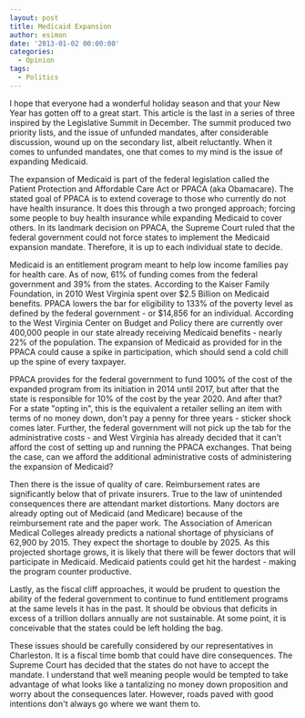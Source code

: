 ```yaml
---
layout: post
title: Medicaid Expansion
author: esimon
date: '2013-01-02 00:00:00'
categories:
  - Opinion
tags:
  - Politics
---
```

I hope that everyone had a wonderful holiday season and that your New Year has gotten off to a great start. This article is the last in a series of three inspired by the Legislative Summit in December. The summit produced two priority lists, and the issue of unfunded mandates, after considerable discussion, wound up on the secondary list, albeit reluctantly. When it comes to unfunded mandates, one that comes to my mind is the issue of expanding Medicaid. 

The expansion of Medicaid is part of the federal legislation called the Patient Protection and Affordable Care Act or PPACA (aka Obamacare). The stated goal of PPACA is to extend coverage to those who currently do not have health insurance. It does this through a two pronged approach; forcing some people to buy health insurance while expanding Medicaid to cover others. In its landmark decision on PPACA, the Supreme Court ruled that the federal government could not force states to implement the Medicaid expansion mandate. Therefore, it is up to each individual state to decide. 

Medicaid is an entitlement program meant to help low income families pay for health care. As of now, 61% of funding comes from the federal government and 39% from the states. According to the Kaiser Family Foundation, in 2010 West Virginia spent over $2.5 Billion on Medicaid benefits. PPACA lowers the bar for eligibility to 133% of the poverty level as defined by the federal government - or $14,856 for an individual. According to the West Virginia Center on Budget and Policy there are currently over 400,000 people in our state already receiving Medicaid benefits - nearly 22% of the population. The expansion of Medicaid as provided for in the PPACA could cause a spike in participation, which should send a cold chill up the spine of every taxpayer. 

PPACA provides for the federal government to fund 100% of the cost of the expanded program from its initiation in 2014 until 2017, but after that the state is responsible for 10% of the cost by the year 2020. And after that? For a state "opting in", this is the equivalent a retailer selling an item with terms of no money down, don't pay a penny for three years - sticker shock comes later. Further, the federal government will not pick up the tab for the administrative costs - and West Virginia has already decided that it can't afford the cost of setting up and running the PPACA exchanges. That being the case, can we afford the additional administrative costs of administering the expansion of Medicaid? 

Then there is the issue of quality of care. Reimbursement rates are significantly below that of private insurers. True to the law of unintended consequences there are attendant market distortions. Many doctors are already opting out of Medicaid (and Medicare) because of the reimbursement rate and the paper work. The Association of American Medical Colleges already predicts a national shortage of physicians of 62,900 by 2015. They expect the shortage to double by 2025. As this projected shortage grows, it is likely that there will be fewer doctors that will participate in Medicaid. Medicaid patients could get hit the hardest - making the program counter productive. 

Lastly, as the fiscal cliff approaches, it would be prudent to question the ability of the federal government to continue to fund entitlement programs at the same levels it has in the past. It should be obvious that deficits in excess of a trillion dollars annually are not sustainable. At some point, it is conceivable that the states could be left holding the bag. 

These issues should be carefully considered by our representatives in Charleston. It is a fiscal time bomb that could have dire consequences. The Supreme Court has decided that the states do not have to accept the mandate. I understand that well meaning people would be tempted to take advantage of what looks like a tantalizing no money down proposition and worry about the consequences later. However, roads paved with good intentions don't always go where we want them to. 

